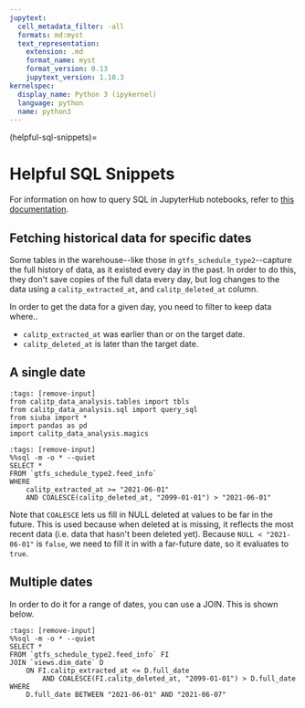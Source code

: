 ```yaml
---
jupytext:
  cell_metadata_filter: -all
  formats: md:myst
  text_representation:
    extension: .md
    format_name: myst
    format_version: 0.13
    jupytext_version: 1.10.3
kernelspec:
  display_name: Python 3 (ipykernel)
  language: python
  name: python3
---
```

(helpful-sql-snippets)=
# Helpful SQL Snippets
For information on how to query SQL in JupyterHub notebooks, refer to [this documentation](querying-sql-jupyterhub).
## Fetching historical data for specific dates

Some tables in the warehouse--like those in `gtfs_schedule_type2`--capture the full
history of data, as it existed every day in the past. In order to do this, they
don't save copies of the full data every day, but log changes to the data using
a `calitp_extracted_at`, and `calitp_deleted_at` column.

In order to get the data for a given day, you need to filter to keep data where..

* `calitp_extracted_at` was earlier than or on the target date.
* `calitp_deleted_at` is later than the target date.

## A single date

```{code-cell}
:tags: [remove-input]
from calitp_data_analysis.tables import tbls
from calitp_data_analysis.sql import query_sql
from siuba import *
import pandas as pd
import calitp_data_analysis.magics
```

```{code-cell}
:tags: [remove-input]
%%sql -m -o * --quiet
SELECT *
FROM `gtfs_schedule_type2.feed_info`
WHERE
    calitp_extracted_at >= "2021-06-01"
    AND COALESCE(calitp_deleted_at, "2099-01-01") > "2021-06-01"
```

Note that `COALESCE` lets us fill in NULL deleted at values to be far in the future.
This is used because when deleted at is missing, it reflects the most recent data
(i.e. data that hasn't been deleted yet).
Because `NULL < "2021-06-01"` is `false`, we need to fill it in with a far-future date,
so it evaluates to `true`.

## Multiple dates

In order to do it for a range of dates, you can use a JOIN. This is shown below.

```{code-cell}
:tags: [remove-input]
%%sql -m -o * --quiet
SELECT *
FROM `gtfs_schedule_type2.feed_info` FI
JOIN `views.dim_date` D
    ON FI.calitp_extracted_at <= D.full_date
        AND COALESCE(FI.calitp_deleted_at, "2099-01-01") > D.full_date
WHERE
    D.full_date BETWEEN "2021-06-01" AND "2021-06-07"
```
